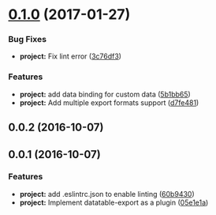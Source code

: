 <a name="0.1.0"></a>
# [0.1.0](https://github.com/SpoonX/aurelia-datatable-export/compare/0.0.2...v0.1.0) (2017-01-27)


### Bug Fixes

* **project:** Fix lint error ([3c76df3](https://github.com/SpoonX/aurelia-datatable-export/commit/3c76df3))


### Features

* **project:** add data binding for custom data ([5b1bb65](https://github.com/SpoonX/aurelia-datatable-export/commit/5b1bb65))
* **project:** Add multiple export formats support ([d7fe481](https://github.com/SpoonX/aurelia-datatable-export/commit/d7fe481))



<a name="0.0.2"></a>
## 0.0.2 (2016-10-07)


<a name="0.0.1"></a>
## 0.0.1 (2016-10-07)


### Features

* **project:** add .eslintrc.json to enable linting ([60b9430](https://github.com/SpoonX/aurelia-datatable-export/commit/60b9430))
* **project:** Implement datatable-export as a plugin ([05e1e1a](https://github.com/SpoonX/aurelia-datatable-export/commit/05e1e1a))



